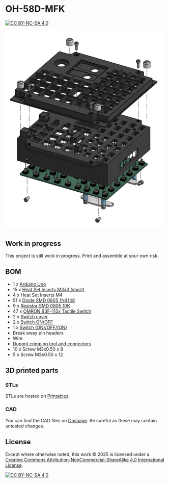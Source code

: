 # OH-58D-MFK

[![CC BY-NC-SA 4.0][cc-by-nc-sa-shield]][cc-by-nc-sa]

<p align="center">
  <img alt="Exploded view" src="images/exploded.png" />
</p>

## Work in progress

This project is still work in progress. Print and assemble at your own risk.

## BOM

-  1 x [Arduino Uno](https://www.amazon.de/Arduino-A000066-UNO-Rev3/dp/B008GRTSV6)
- 15 x [Heat Set Inserts M3x3 (short)](https://cnckitchen.store/products/heat-set-insert-m3-x-3-short-version-100-pieces)
-  4 x Heat Set Inserts M4
- 51 x [Diode SMD 0805 1N4148](https://www.ebay.de/itm/312738927547)
-  9 x [Resistor SMD 0805 10K](https://www.ebay.de/itm/362412320635)
- 47 x [OMRON B3F-115x Tactile Switch](https://www.ebay.de/itm/231954583799)
-  2 x [Switch cover](https://www.reichelt.de/de/de/shop/produkt/sicherheitsabdeckungen_fuer_kippschalter-105434)
-  2 x [Switch ON/OFF](https://www.pollin.de/p/kippschalter-kn3-c-101a-1-polig-on-off-420068)
-  1 x [Switch (ON)/OFF/(ON)](https://www.pollin.de/p/kippschalter-kn3-c-101a-1-polig-on-off-420068)
-  Break away pin headers
-  Wire
-  [Dupont crimping tool and connectors](https://www.amazon.de/dp/B07QX51F3B)
- 10 x Screw M3x0.50 x 8
-  5 x Screw M3x0.50 x 12

## 3D printed parts

### STLs

STLs are hosted on [Printables](https://www.printables.com/model/1201023-oh-58d-mfk).

### CAD

You can find the CAD files on [Onshape](https://cad.onshape.com/documents/6787d83c44a91f8cde39e86e/w/96151ec904b149525745d522/e/fceb9b6b394f6e8ffc93c401). Be careful as these may contain untested changes.

## License

Except where otherwise noted, this work © 2025 is licensed under a [Creative Commons Attribution-NonCommercial-ShareAlike 4.0 International License][cc-by-nc-sa].


[![CC BY-NC-SA 4.0][cc-by-nc-sa-image]][cc-by-nc-sa]


[cc-by-nc-sa]: http://creativecommons.org/licenses/by-nc-sa/4.0/
[cc-by-nc-sa-image]: https://licensebuttons.net/l/by-nc-sa/4.0/88x31.png
[cc-by-nc-sa-shield]: https://img.shields.io/badge/License-CC%20BY--NC--SA%204.0-lightgrey.svg